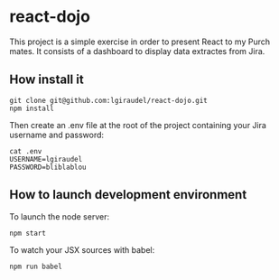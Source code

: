 # react-dojo

This project is a simple exercise in order to present React to my Purch mates. It consists of a dashboard to display data extractes from Jira.

## How install it

```
git clone git@github.com:lgiraudel/react-dojo.git
npm install
```

Then create an .env file at the root of the project containing your Jira username and password:

```
cat .env
USERNAME=lgiraudel
PASSWORD=bliblablou
```

## How to launch development environment

To launch the node server:
```
npm start
```

To watch your JSX sources with babel:
```
npm run babel
```
